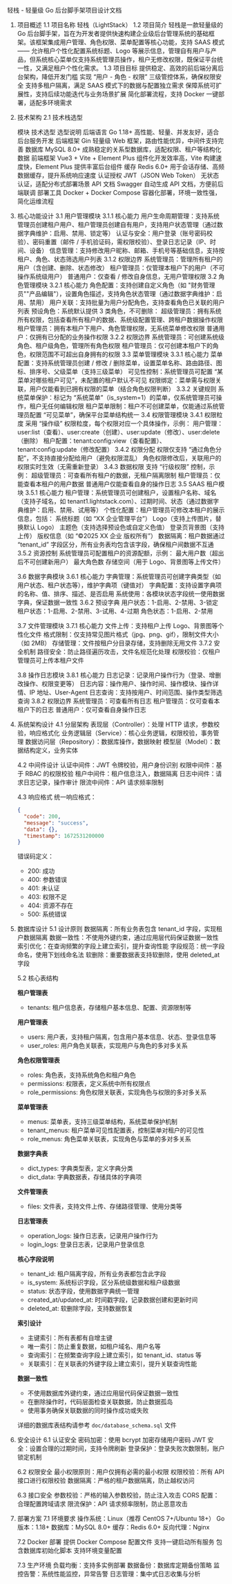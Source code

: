 轻栈 - 轻量级 Go 后台脚手架项目设计文档

1. 项目概述
   1.1 项目名称
   轻栈（LightStack）
   1.2 项目简介
   轻栈是一款轻量级的 Go 后台脚手架，旨在为开发者提供快速构建企业级后台管理系统的基础框架。该框架集成用户管理、角色权限、菜单配置等核心功能，支持 SAAS 模式 —— 允许租户个性化配置系统标题、Logo 等展示信息，管理自有用户与产品，但系统核心菜单仅支持系统管理员操作，租户无修改权限，既保证平台统一性，又满足租户个性化需求。
   1.3 项目目标
   提供稳定、高效的前后端分离后台架构，降低开发门槛
   实现 “用户 - 角色 - 权限” 三级管控体系，确保权限安全
   支持多租户隔离，满足 SAAS 模式下的数据与配置独立需求
   保障系统可扩展性，支持后续功能迭代与业务场景扩展
   简化部署流程，支持 Docker 一键部署，适配多环境需求
2. 技术架构
   2.1 技术栈选型
   
   模块
   技术选型
   选型说明
   后端语言
   Go 1.18+
   高性能、轻量、并发友好，适合后台服务开发
   后端框架
   Gin
   轻量级 Web 框架，路由性能优异，中间件支持完善
   数据库
   MySQL 8.0+
   成熟稳定的关系型数据库，适配权限、租户等结构化数据
   前端框架
   Vue3 + Vite + Element Plus
   组件化开发效率高，Vite 构建速度快，Element Plus 提供丰富后台组件
   缓存
   Redis 6.0+
   用于会话存储、高频数据缓存，提升系统响应速度
   认证授权
   JWT（JSON Web Token）
   无状态认证，适配分布式部署场景
   API 文档
   Swagger
   自动生成 API 文档，方便前后端联调
   部署工具
   Docker + Docker Compose
   容器化部署，环境一致性强，简化运维流程
   
3. 核心功能设计
   3.1 用户管理模块
   3.1.1 核心能力
   用户生命周期管理：支持系统管理员创建租户用户、租户管理员创建自有用户，支持用户状态管理（通过数据字典维护：启用、禁用、锁定等）
   认证与安全：用户登录（账号密码校验）、密码重置（邮件 / 手机验证码，需权限校验）、登录日志记录（IP、时间、设备）
   信息管理：支持修改用户昵称、邮箱、手机号等基础信息，支持按租户、角色、状态筛选用户列表
   3.1.2 权限边界
   系统管理员：管理所有租户的用户（含创建、删除、状态修改）
   租户管理员：仅管理本租户下的用户（不可操作系统级用户）
   普通用户：仅查看 / 修改自身信息，无用户管理权限
   3.2 角色管理模块
   3.2.1 核心能力
   角色配置：支持创建自定义角色（如 "财务管理员""产品编辑"），设置角色描述，支持角色状态管理（通过数据字典维护：启用、禁用）
   用户关联：支持批量为用户分配角色，支持查看角色已关联的用户列表
   预设角色：系统默认提供 3 类角色，不可删除：
   超级管理员：拥有系统所有权限，包括查看所有租户的数据、系统级配置管理、跨租户数据操作权限
   租户管理员：拥有本租户下用户、角色管理权限，无系统菜单修改权限
   普通用户：仅拥有已分配的业务操作权限
   3.2.2 权限边界
   系统管理员：可创建系统级角色、租户级角色，管理所有角色权限
   租户管理员：仅可创建本租户下的角色，权限范围不可超出自身拥有的权限
   3.3 菜单管理模块
   3.3.1 核心能力
   菜单配置：支持系统管理员创建 / 修改 / 删除菜单，设置菜单名称、路由路径、图标、排序号、父级菜单（支持三级菜单）
   可见性控制：系统管理员可配置 “某菜单对哪些租户可见”，未配置的租户默认不可见
   权限绑定：菜单需与权限关联，用户仅能看到已拥有权限的菜单（结合角色权限判断）
   3.3.2 关键规则
   系统菜单保护：标记为 “系统菜单”（is_system=1）的菜单，仅系统管理员可操作，租户无任何编辑权限
   租户菜单限制：租户不可创建菜单，仅能通过系统管理员配置 “可见菜单”，确保平台菜单结构统一
   3.4 权限管理模块
   3.4.1 权限粒度
   采用 “操作级” 权限粒度，每个权限对应一个具体操作，示例：
   用户管理：user:list（查看）、user:create（创建）、user:update（修改）、user:delete（删除）
   租户配置：tenant:config:view（查看配置）、tenant:config:update（修改配置）
   3.4.2 权限分配
   权限仅支持 “通过角色分配”，不支持直接分配给用户（避免权限混乱）
   角色权限修改后，关联用户的权限实时生效（无需重新登录）
   3.4.3 数据权限
   支持 “行级权限” 控制，示例：
   超级管理员：可查看所有租户的数据，无租户隔离限制
   租户管理员：仅能查看本租户的用户数据
   普通用户仅能查看自身的操作日志
   3.5 SAAS 租户模块
   3.5.1 核心能力
   租户管理：系统管理员可创建租户，设置租户名称、域名（支持子域名，如 tenant1.lightstack.com）、过期时间、状态（通过数据字典维护：启用、禁用、试用等）
   个性化配置：租户管理员可修改本租户的展示信息，包括：
   系统标题（如 “XX 企业管理平台”）
   Logo（支持上传图片，替换默认 Logo）
   主题色（支持选择预设色或自定义色值）
   登录页背景图（支持上传）
   版权信息（如 “©2025 XX 企业 版权所有”）
   数据隔离：租户数据通过 “tenant_id” 字段区分，所有业务表均包含该字段，确保租户间数据不互通
   3.5.2 资源控制
   系统管理员可配置租户的资源配额，示例：
   最大用户数（超出后不可创建新用户）
   最大角色数
   存储空间（用于 Logo、背景图等上传文件）

   3.6 数据字典模块
   3.6.1 核心能力
   字典管理：系统管理员可创建字典类型（如用户状态、租户状态等），维护字典项（键值对）
   字典配置：支持设置字典项的名称、值、排序、描述、是否启用
   系统使用：各模块状态字段统一使用数据字典，保证数据一致性
   3.6.2 预设字典
   用户状态：1-启用、2-禁用、3-锁定
   租户状态：1-启用、2-禁用、3-试用、4-过期
   角色状态：1-启用、2-禁用

   3.7 文件管理模块
   3.7.1 核心能力
   文件上传：支持租户上传 Logo、背景图等个性化文件
   格式限制：仅支持常见图片格式（jpg、png、gif），限制文件大小（如 2MB）
   存储管理：文件按租户分目录存储，支持删除无用文件
   3.7.2 安全机制
   路径安全：防止路径遍历攻击，文件名规范化处理
   权限校验：仅租户管理员可上传本租户文件

   3.8 操作日志模块
   3.8.1 核心能力
   日志记录：记录用户操作行为（登录、增删改操作、权限变更等）
   日志内容：操作用户、操作时间、操作模块、操作详情、IP 地址、User-Agent
   日志查询：支持按用户、时间范围、操作类型筛选查询
   3.8.2 权限边界
   系统管理员：可查看所有日志
   租户管理员：仅可查看本租户下的日志
   普通用户：仅可查看自身操作日志

4. 系统架构设计
   4.1 分层架构
   表现层（Controller）：处理 HTTP 请求，参数校验，响应格式化
   业务逻辑层（Service）：核心业务逻辑，权限校验，事务管理
   数据访问层（Repository）：数据库操作，数据映射
   模型层（Model）：数据结构定义，业务实体

   4.2 中间件设计
   认证中间件：JWT 令牌校验，用户身份识别
   权限中间件：基于 RBAC 的权限校验
   租户中间件：租户信息注入，数据隔离
   日志中间件：请求日志记录，操作审计
   限流中间件：API 请求频率限制

   4.3 响应格式
   统一响应格式：
   ```json
   {
     "code": 200,
     "message": "success",
     "data": {},
     "timestamp": 1672531200000
   }
   ```
   错误码定义：
   - 200: 成功
   - 400: 参数错误
   - 401: 未认证
   - 403: 权限不足
   - 404: 资源不存在
   - 500: 系统错误

5. 数据库设计
   5.1 设计原则
   数据隔离：所有业务表包含 tenant_id 字段，实现租户数据隔离
   数据一致性：不使用外键约束，通过应用层代码保证数据一致性
   索引优化：在查询频繁的字段上建立索引，提升查询性能
   字段规范：统一字段命名，使用下划线命名法
   软删除：重要数据表支持软删除，使用 deleted_at 字段

   5.2 核心表结构

   **租户管理表**
   - tenants: 租户信息表，存储租户基本信息、配置、资源限制等

   **用户管理表**
   - users: 用户表，支持租户隔离，包含用户基本信息、状态、登录信息等
   - user_roles: 用户角色关联表，实现用户与角色的多对多关系

   **角色权限管理表**
   - roles: 角色表，支持系统角色和租户角色
   - permissions: 权限表，定义系统中所有权限点
   - role_permissions: 角色权限关联表，实现角色与权限的多对多关系

   **菜单管理表**
   - menus: 菜单表，支持三级菜单结构，系统菜单保护机制
   - tenant_menus: 租户菜单可见性配置表，控制菜单对租户的可见性
   - role_menus: 角色菜单关联表，实现角色与菜单的多对多关系

   **数据字典表**
   - dict_types: 字典类型表，定义字典分类
   - dict_data: 字典数据表，存储具体的字典项

   **文件管理表**
   - files: 文件表，支持文件上传、存储路径管理、使用分类等

   **日志管理表**
   - operation_logs: 操作日志表，记录用户操作行为
   - login_logs: 登录日志表，记录用户登录信息

   **核心字段说明**
   - tenant_id: 租户隔离字段，所有业务表都包含此字段
   - is_system: 系统标识字段，区分系统级数据和租户级数据
   - status: 状态字段，使用数据字典统一管理
   - created_at/updated_at: 时间戳字段，记录数据创建和更新时间
   - deleted_at: 软删除字段，支持数据恢复

   **索引设计**
   - 主键索引：所有表都有自增主键
   - 唯一索引：防止重复数据，如租户域名、用户名等
   - 查询索引：在频繁查询字段上建立索引，如 tenant_id、status 等
   - 关联索引：在关联表的外键字段上建立索引，提升关联查询性能

   **数据一致性**
   - 不使用数据库外键约束，通过应用层代码保证数据一致性
   - 在删除操作时，代码层面检查关联数据，防止数据孤岛
   - 使用事务确保关联数据的同时操作成功或失败

   详细的数据库表结构请参考 `doc/database_schema.sql` 文件

6. 安全设计
   6.1 认证安全
   密码加密：使用 bcrypt 加密存储用户密码
   JWT 安全：设置合理的过期时间，支持令牌刷新
   登录保护：登录失败次数限制，账户锁定机制

   6.2 权限安全
   最小权限原则：用户仅拥有必需的最小权限
   权限校验：所有 API 接口进行权限校验
   数据隔离：严格的租户数据隔离，防止越权访问

   6.3 接口安全
   参数校验：严格的输入参数校验，防止注入攻击
   CORS 配置：合理配置跨域请求
   限流保护：API 请求频率限制，防止恶意攻击

7. 部署方案
   7.1 环境要求
   操作系统：Linux（推荐 CentOS 7+/Ubuntu 18+）
   Go 版本：1.18+
   数据库：MySQL 8.0+
   缓存：Redis 6.0+
   反向代理：Nginx

   7.2 Docker 部署
   提供 Docker Compose 配置文件
   支持一键启动所有服务
   包含数据库初始化脚本
   支持环境变量配置

   7.3 生产环境
   负载均衡：支持多实例部署
   数据备份：数据库定期备份策略
   监控告警：系统性能监控，异常告警
   日志管理：集中式日志收集与分析